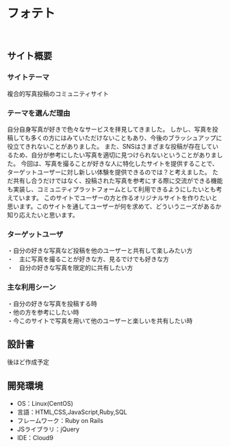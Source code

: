 # フォテト
​
## サイト概要
### サイトテーマ
複合的写真投稿のコミュニティサイト
​
### テーマを選んだ理由
自分自身写真が好きで色々なサービスを拝見してきました。
しかし、写真を投稿しても多くの方にはみていただけないこともあり、今後のブラッシュアップに役立てきれないことがありました。
また、SNSはさまざまな投稿が存在しているため、自分が参考にしたい写真を適切に見つけられないということがありました。
今回は、写真を撮ることが好きな人に特化したサイトを提供することで、ターゲットユーザーに対し新しい体験を提供できるのでは？と考えました。
ただ共有し合うだけではなく、投稿された写真を参考にする際に交流ができる機能も実装し、コミュニティプラットフォームとして利用できるようにしたいとも考えています。
このサイトでユーザーの方と作るオリジナルサイトを作りたいと思います。このサイトを通してユーザーが何を求めて、どういうニーズがあるか知り応えたいと思います。
### ターゲットユーザ
・自分の好きな写真など投稿を他のユーザーと共有して楽しみたい方  
・　主に写真を撮ることが好きな方、見るでけでも好きな方  
・　自分の好きな写真を限定的に共有したい方
​
### 主な利用シーン
・自分の好きな写真を投稿する時  
・他の方を参考にしたい時  
・今このサイトで写真を用いて他のユーザーと楽しいを共有したい時
## 設計書
後ほど作成予定
​
## 開発環境
- OS：Linux(CentOS)
- 言語：HTML,CSS,JavaScript,Ruby,SQL
- フレームワーク：Ruby on Rails
- JSライブラリ：jQuery
- IDE：Cloud9
​
